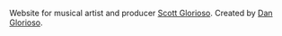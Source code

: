 Website for musical artist and producer [Scott Glorioso](https://www.scottglorioso.com). Created by [Dan Glorioso](https://danglorioso.com).